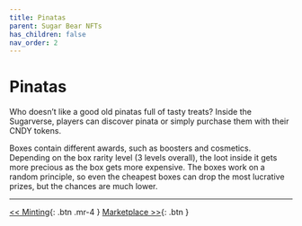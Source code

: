 ```yaml
---
title: Pinatas
parent: Sugar Bear NFTs
has_children: false
nav_order: 2
---
```


# Pinatas

Who doesn’t like a good old pinatas full of tasty treats? Inside the Sugarverse, players can discover pinata or simply purchase them with their CNDY tokens.

Boxes contain different awards, such as boosters and cosmetics. Depending on the box rarity level (3 levels overall), the loot inside it gets more precious as the box gets more expensive. The boxes work on a random principle, so even the cheapest boxes can drop the most lucrative prizes, but the chances are much lower.

---

<!-- [<< Spaceship NFTs](https://sugarverse.github.io/3_4_spaceships.html){: .btn .mr-4 } -->
[<< Minting](https://sugarverse.github.io/3_2_minting.html){: .btn .mr-4 }
[Marketplace >>](https://sugarverse.github.io/3_6_marketplace.html){: .btn }
